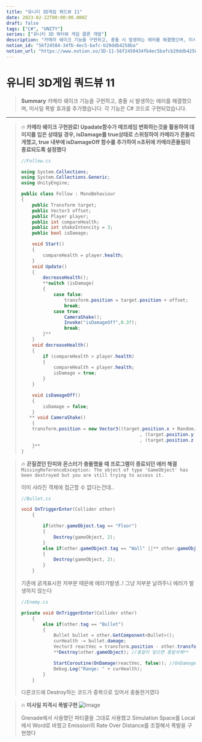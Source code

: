 ```yaml
---
title: "유니티 3D게임 쿼드뷰 11"
date: 2023-02-22T00:00:00.000Z
draft: false
tags: ["C#", "UNITY"]
series: ["유니티 3D 쿼터뷰 게임 클론 개발"]
description: "카메라 쉐이크 기능을 구현하고, 충돌 시 발생하는 에러를 해결했으며, 미사일 폭발 효과를 추가했습니다. 각 기능은 C# 코드로 구현되었습니다."
notion_id: "56f24504-34fb-4ec5-bafc-b29ddb4258ba"
notion_url: "https://www.notion.so/3D-11-56f2450434fb4ec5bafcb29ddb4258ba"
---
```


# 유니티 3D게임 쿼드뷰 11

> **Summary**
> 카메라 쉐이크 기능을 구현하고, 충돌 시 발생하는 에러를 해결했으며, 미사일 폭발 효과를 추가했습니다. 각 기능은 C# 코드로 구현되었습니다.

---

> 🔥 **카메라 쉐이크 구현완료! Upadate함수가 매프레임 변화하는것을 활용하여 데미지를 입은 상태일 경우, isDamage를 true상태로 스위칭하여 카메라가 흔들리게했고, true 내부에 isDamageOff 함수를 추가하여 n초뒤에 카메라흔들림이 종료되도록 설정했다**
> ```c#
> //Follow.cs
>
> using System.Collections;
> using System.Collections.Generic;
> using UnityEngine;
>
> public class Follow : MonoBehaviour
> {
>     public Transform target;
>     public Vector3 offset;
>     public Player player;
>     public int compareHealth;
>     public int shakeIntencity = 3;
>     public bool isDamage;
>
>     void Start()
>     {
>         compareHealth = player.health;
>     }
>     void Update()
>     {
>         decreaseHealth();
>         **switch (isDamage)
>         {
>             case false:
>                 transform.position = target.position + offset;
>                 break;
>             case true:
>                 CameraShake();
>                 Invoke("isDamageOff",0.3f);
>                 break;
>         }**
>     }
>     void decreaseHealth()
>     {
>         if (compareHealth > player.health)
>         {
>             compareHealth = player.health;
>             isDamage = true;
>         }
>     }
>
>     void isDamageOff()
>     {
>         isDamage = false;
>     }
>    ** void CameraShake()
>     {
>     transform.position = new Vector3((target.position.x + Random.Range(-shakeIntencity, shakeIntencity))
>                                             , (target.position.y + Random.Range(-shakeIntencity, shakeIntencity))
>                                             , (target.position.z + Random.Range(-shakeIntencity, shakeIntencity))) + offset;
>     }**
> }
> ```
>
>

> 🔥 **끈질겼던 탄피와 몬스터가 충돌했을 때 프로그램이 종료되던 에러 해결**
> `MissingReferenceException: The object of type 'GameObject' has been destroyed but you are still trying to access it.`
>
>
> 이미 사라진 객체에 접근할 수 없다는건데..
>
> ```c#
> //Bullet.cs
>
> void OnTriggerEnter(Collider other) 
>     {
>
>         if(other.gameObject.tag == "Floor")
>         {
>             Destroy(gameObject, 2);
>         }
>         else if(other.gameObject.tag == "Wall" ||** other.gameObject.tag == "Enemy"**)
>         {
>             Destroy(gameObject, 2);
>         }
>     }
> ```
>
> 기존에 굵게표시한 저부분 때문에 에러가발생..! 그냥 저부분 날려주니 에러가 발생하지 않는다
>
> ```c#
> //Enemy.cs
>
> private void OnTriggerEnter(Collider other) 
>     {
>         else if(other.tag == "Bullet")
>         {
>             Bullet bullet = other.GetComponent<Bullet>();
>             curHealth -= bullet.damage;
>             Vector3 reactVec = transform.position - other.transform.position;
>             **Destroy(other.gameObject); //총알이 닿으면 총알삭제**
>
>             StartCoroutine(OnDamage(reactVec, false)); //OnDamage 메소드 실행
>             Debug.Log("Range: " + curHealth);
>         }
>     }
> ```
>
> 다른코드에 Destroy하는 코드가 중복으로 있어서 충돌한거였다
>
>

> 🔥 **미사일 피격시 폭발구현**
> ![Image](https://prod-files-secure.s3.us-west-2.amazonaws.com/09ccd4d5-876c-4bba-bbdf-cc77a0a11257/75a3dc15-4b6b-4dec-8dab-2623d6ea77e9/Untitled.png?X-Amz-Algorithm=AWS4-HMAC-SHA256&X-Amz-Content-Sha256=UNSIGNED-PAYLOAD&X-Amz-Credential=ASIAZI2LB46656JSCN5J%2F20250724%2Fus-west-2%2Fs3%2Faws4_request&X-Amz-Date=20250724T102311Z&X-Amz-Expires=3600&X-Amz-Security-Token=IQoJb3JpZ2luX2VjEAIaCXVzLXdlc3QtMiJHMEUCIQDbcDd9HCjGWjaGAJLylTxLqj5utTxZL46pxEmvPiaPZAIgL6HugLwy%2FahjxPClKnntKDbQFwdV3QYWiuOtCtGRHzYq%2FwMIKhAAGgw2Mzc0MjMxODM4MDUiDIhrKeCXEeK3r2lCcCrcA%2Fe%2F5RNr6kR7YfKb97wZFPzgrMNVvje8pId5gZthJkoI2yr3y3alqOeD%2FP8K0C3p5Ky9XgXENnlrpoIQIXNv7jv4ehbIeJ01OlsYFORGei1aqzzUAxPDx10gsYHGjXv7RjDPmLvH2bxeM7%2BLVcFNshva2f3sDZikHTpLMFXGj2AuqwlT1lbLI1%2BNkmLRctNG6jdddt7976NtLLhLJY6z8Why0x6tOrwttV%2FOVk%2BZnKBsr8gweZtj%2ByV569XKz2NH3lbb2UaPwoejD2Ye68fdi67iwAa3wH499tl6KrWsDYJvESqJM7eI4v%2BhsT4VSNYd0dMkdluQf2XQ4Pyll8yxLVqbpkpr5UAqnMhqX1H71O%2BP7PzI%2BO3%2Bhc6wNlIp%2FD3UwRWqthGhO6Z6Q5gZHTvGJd2hKpddRftmQxhC1xmdHFMh9PLyTmcyQS5Tc7St8Z1fAdcXTTcn6gcuSDvdpUAKCtqymthApGAq5mYiizAiRqz%2BQOZhJ0CsjjqADHuyjb5o3s73Pp%2FICS9vlRitcTyYtnmZB3hI8JC6hhd0rkVXI5PxAUzx7Z6LZ6SZIpJgRPP%2FX22jM%2B38swQOEliar5VO2D7e2X%2FYqumiuhEiFkmWPt9Fem13Xf%2FXfXv%2FcsoDMNb2h8QGOqUBP5u1J3E6CwCdbm65zvznKY4nAFKstNQx8ui2ys7lbq%2B1IPP70%2BGPUpsUxdJO6IB1S6S9otYezwXpyQV8BlJw3g5Jenci77r7IzvQ5X8yOp4rTHc0aRKNbNnEKpi5FQAdyFDkuR%2FLntm1cpKxlE5JhPEPOgxFFdbOvNJhhXU9zuNUj9KtNB4RaIP%2BB71bMRL%2F%2F4Z45hTHgJtvKwz9kz1NqniGla%2FL&X-Amz-Signature=b5b2b8813bdccb9338c6e56b531d384670d839a20b4f9dfbd94b6e8f4a27ee3a&X-Amz-SignedHeaders=host&x-amz-checksum-mode=ENABLED&x-id=GetObject)
>
> Grenade에서 사용했던 파티클을 그대로 사용했고 Simulation Space를  Local에서 Word로 바꿨고 Emission의 Rate Over Distance를 조절해서 폭발을 구현했다
>
>

